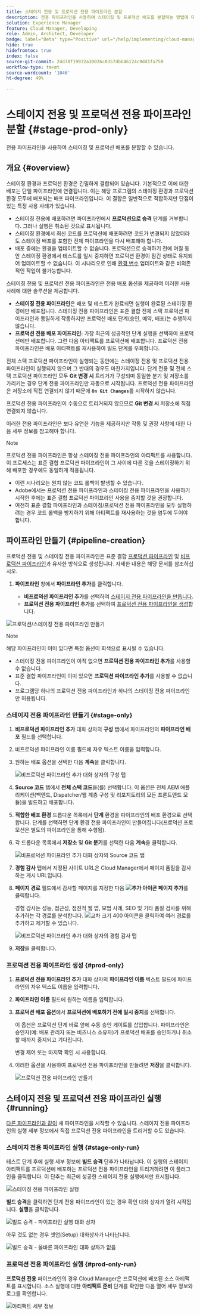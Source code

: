 ```yaml
---
title: 스테이지 전용 및 프로덕션 전용 파이프라인 분할
description: 전용 파이프라인을 사용하여 스테이징 및 프로덕션 배포를 분할하는 방법에 대해 알아보십시오.
solution: Experience Manager
feature: Cloud Manager, Developing
role: Admin, Architect, Developer
badge: label="Beta" type="Positive" url="/help/implementing/cloud-manager/release-notes/current.md#staging-production-only-pipelines"
hide: true
hidefromtoc: true
index: false
source-git-commit: 24d78f19932a30026c0357db646124c9dd1fa759
workflow-type: tm+mt
source-wordcount: '1046'
ht-degree: 49%

---
```


# 스테이지 전용 및 프로덕션 전용 파이프라인 분할 {#stage-prod-only}

전용 파이프라인을 사용하여 스테이징 및 프로덕션 배포를 분할할 수 있습니다.

## 개요 {#overview}

스테이징 환경과 프로덕션 환경은 긴밀하게 결합되어 있습니다. 기본적으로 이에 대한 배포는 단일 파이프라인에 연결됩니다. 이는 해당 프로그램의 스테이징 환경과 프로덕션 환경 모두에 배포되는 배포 파이프라인입니다. 이 결합은 일반적으로 적합하지만 단점이 있는 특정 사용 사례가 있습니다.

* 스테이징 전용에 배포하려면 파이프라인에서 **프로덕션으로 승격** 단계를 거부합니다. 그러나 실행은 취소된 것으로 표시됩니다.
* 스테이징 환경에서 최신 코드를 프로덕션에 배포하려면 코드가 변경되지 않았더라도 스테이징 배포를 포함한 전체 파이프라인을 다시 배포해야 합니다.
* 배포 중에는 환경을 업데이트할 수 없습니다. 프로덕션으로 승격하기 전에 며칠 동안 스테이징 환경에서 테스트를 일시 중지하면 프로덕션 환경이 잠긴 상태로 유지되어 업데이트할 수 없습니다. 이 시나리오로 인해 [환경 변수](/help/implementing/cloud-manager/environment-variables.md) 업데이트와 같은 비의존적인 작업이 불가능합니다.

스테이징 전용 및 프로덕션 전용 파이프라인은 전용 배포 옵션을 제공하여 이러한 사용 사례에 대한 솔루션을 제공합니다.

* **스테이징 전용 파이프라인**&#x200B;은 배포 및 테스트가 완료되면 실행이 완료된 스테이징 환경에만 배포됩니다. 스테이징 전용 파이프라인은 표준 결합 전체 스택 프로덕션 파이프라인과 동일하게 작동하지만 프로덕션 배포 단계(승인, 예약, 배포)는 수행하지 않습니다.
* **프로덕션 전용 배포 파이프라인:** 가장 최근의 성공적인 단계 실행을 선택하여 프로덕션에만 배포합니다. 그런 다음 아티팩트를 프로덕션에 배포합니다. 프로덕션 전용 파이프라인은 배포 아티팩트를 재사용하여 빌드 단계를 우회합니다.

전체 스택 프로덕션 파이프라인이 실행되는 동안에는 스테이징 전용 및 프로덕션 전용 파이프라인이 실행되지 않으며 그 반대의 경우도 마찬가지입니다. 단계 전용 및 전체 스택 프로덕션 파이프라인 모두 **Git 변경 시** 트리거가 구성되며 동일한 분기 및 저장소를 가리키는 경우 단계 전용 파이프라인만 자동으로 시작됩니다. 프로덕션 전용 파이프라인은 저장소에 직접 연결되지 않기 때문에 **`On Git Changes`**&#x200B;를 시작하지 않습니다.

프로덕션 전용 파이프라인이 수동으로 트리거되지 않으므로 **Git 변경 시** 저장소에 직접 연결되지 않습니다.

이러한 전용 파이프라인은 보다 유연한 기능을 제공하지만 작동 및 권장 사항에 대한 다음 세부 정보를 참고해야 합니다.

>[!NOTE]
>
>프로덕션 전용 파이프라인은 항상 스테이징 전용 파이프라인의 아티팩트를 사용합니다. 이 프로세스는 표준 결합 프로덕션 파이프라인이 그 사이에 다른 것을 스테이징하기 위해 배포한 경우에도 동일하게 적용됩니다.
>
>* 이런 시나리오는 원치 않는 코드 롤백이 발생할 수 있습니다.
>* Adobe에서는 프로덕션 전용 파이프라인과 스테이징 전용 파이프라인을 사용하기 시작한 후에는 표준 결합 프로덕션 파이프라인 사용을 중지할 것을 권장합니다.
>* 여전히 표준 결합 파이프라인과 스테이징/프로덕션 전용 파이프라인을 모두 실행하려는 경우 코드 롤백을 방지하기 위해 아티팩트를 재사용하는 것을 염두에 두어야 합니다.

## 파이프라인 만들기 {#pipeline-creation}

프로덕션 전용 및 스테이징 전용 파이프라인은 표준 결합 [프로덕션 파이프라인](/help/implementing/cloud-manager/configuring-pipelines/configuring-production-pipelines.md) 및 [비프로덕션 파이프라인](/help/implementing/cloud-manager/configuring-pipelines/configuring-non-production-pipelines.md)과 유사한 방식으로 생성됩니다. 자세한 내용은 해당 문서를 참조하십시오.

1. **파이프라인** 창에서 **파이프라인 추가**&#x200B;를 클릭합니다.

   * **비프로덕션 파이프라인 추가**&#x200B;를 선택하여 [스테이지 전용 파이프라인을 만듭니다](#stage-only).
   * **프로덕션 전용 파이프라인 추가**&#x200B;를 선택하여 [프로덕션 전용 파이프라인을 생성](#prod-only)합니다.

![프로덕션/스테이징 전용 파이프라인 만들기](/help/implementing/cloud-manager/configuring-pipelines/assets/prod-stage-pipeline.png)

>[!NOTE]
>
>해당 파이프라인이 이미 있다면 특정 옵션이 회색으로 표시될 수 있습니다.
>
>* 스테이징 전용 파이프라인이 아직 없으면 **프로덕션 전용 파이프라인 추가**&#x200B;를 사용할 수 없습니다.
>* 표준 결합 파이프라인이 이미 있으면 **프로덕션 파이프라인 추가**&#x200B;를 사용할 수 없습니다.
>* 프로그램당 하나의 프로덕션 전용 파이프라인과 하나의 스테이징 전용 파이프라인만 허용됩니다.

### 스테이지 전용 파이프라인 만들기 {#stage-only}

1. **비프로덕션 파이프라인 추가** 대화 상자의 **구성** 탭에서 파이프라인의 **파이프라인 배포** 필드를 선택합니다.
1. 비프로덕션 파이프라인 이름 필드에 자유 텍스트 이름을 입력합니다.
1. 원하는 배포 옵션을 선택한 다음 **계속**&#x200B;을 클릭합니다.

   ![비프로덕션 파이프라인 추가 대화 상자의 구성 탭](/help/implementing/cloud-manager/configuring-pipelines/assets/add-non-prod-pipeline-1.png)

1. **Source 코드** 탭에서 **전체 스택 코드**&#x200B;을(를) 선택합니다. 이 옵션은 전체 AEM 애플리케이션(백엔드, Dispatcher/웹 계층 구성 및 리포지토리의 모든 프론트엔드 모듈)을 빌드하고 배포합니다.

1. **적합한 배포 환경** 드롭다운 목록에서 **단계** 환경을 파이프라인의 배포 환경으로 선택합니다. 단계를 선택하면 단계 환경 전용 파이프라인이 만들어집니다(프로덕션 프로모션은 별도의 파이프라인을 통해 수행됨).

1. 각 드롭다운 목록에서 **저장소** 및 **Git 분기**&#x200B;를 선택한 다음 **계속**&#x200B;을 클릭합니다.

   ![비프로덕션 파이프라인 추가 대화 상자의 Source 코드 탭](/help/implementing/cloud-manager/configuring-pipelines/assets/add-non-prod-pipeline-2.png)

1. **경험 감사** 탭에서 지정된 사이트 URL은 Cloud Manager에서 페이지 품질을 감사하는 게시 URL입니다.

1. **페이지 경로** 필드에서 감사할 페이지를 지정한 다음 **![추가 아이콘](https://spectrum.adobe.com/static/icons/workflow_18/Smock_Add_18_N.svg) 페이지 추가**&#x200B;를 클릭합니다.

   경험 감사는 성능, 접근성, 점진적 웹 앱, 모범 사례, SEO 및 기타 품질 검사를 위해 추가하는 각 경로를 분석합니다. ![교차 크기 400 아이콘](https://spectrum.adobe.com/static/icons/ui_18/CrossSize400.svg)을 클릭하여 여러 경로를 추가하고 제거할 수 있습니다.

   ![비프로덕션 파이프라인 추가 대화 상자의 경험 감사 탭](/help/implementing/cloud-manager/configuring-pipelines/assets/add-non-prod-pipeline-3.png)

1. **저장**&#x200B;을 클릭합니다.


### 프로덕션 전용 파이프라인 생성 {#prod-only}

1. **프로덕션 전용 파이프라인 추가** 대화 상자의 **파이프라인 이름** 텍스트 필드에 파이프라인의 자유 텍스트 이름을 입력합니다.
1. **파이프라인 이름** 필드에 원하는 이름을 입력합니다.
1. **프로덕션 배포 옵션**&#x200B;에서 **프로덕션에 배포하기 전에 일시 중지**&#x200B;를 선택합니다.

   이 옵션은 프로덕션 단계 바로 앞에 수동 승인 게이트를 삽입합니다. 파이프라인은 승인자(예: 배포 관리자 또는 비즈니스 소유자)가 프로덕션 배포를 승인하거나 취소할 때까지 중지되고 기다립니다.

   변경 제어 또는 마지막 확인 시 사용합니다.

1. 이러한 옵션을 사용하여 프로덕션 전용 파이프라인을 만들려면 **저장**&#x200B;을 클릭합니다.

   ![프로덕션 전용 파이프라인 만들기](/help/implementing/cloud-manager/configuring-pipelines/assets/add-production-only-pipeline.png)

## 스테이지 전용 및 프로덕션 전용 파이프라인 실행 {#running}

[다른 파이프라인과 같이](/help/implementing/cloud-manager/configuring-pipelines/managing-pipelines.md#running-pipelines) 새 파이프라인을 시작할 수 있습니다. 스테이지 전용 파이프라인의 실행 세부 정보에서 직접 프로덕션 전용 파이프라인을 트리거할 수도 있습니다.

<!-- * Stage-only and prod-only pipelines offer a new [emergency mode](#emergency-mode) to skip testing.
Prod-only pipeline run can be triggered directly from the execution details of a [stage-only pipeline](#stage-only-run).


### Emergency Mode {#emergency-mode}

When starting production-only and staging-online pipelines, you are prompted to confirm the start and how it starts.

* **Normal Mode** is a standard run and includes stage testing steps.
* **Emergency Mode** skips stage testing steps.

![Emergency Mode](/help/assets/configure-pipelines/emergency-mode.png) -->

### 스테이지 전용 파이프라인 실행 {#stage-only-run}

테스트 단계 후에 실행 세부 정보에 **빌드 승격** 단추가 나타납니다. 이 실행의 스테이지 아티팩트를 프로덕션에 배포하는 프로덕션 전용 파이프라인을 트리거하려면 이 플러그인을 클릭합니다. 이 단추는 최근에 성공한 스테이지 전용 실행에서만 표시됩니다.

![스테이징 전용 파이프라인 실행](/help/implementing/cloud-manager/configuring-pipelines/assets/stage-only-pipelines-run.png)

**빌드 승격**&#x200B;을 클릭하면 단계 전용 파이프라인이 있는 경우 확인 대화 상자가 열려 시작됩니다. **실행**&#x200B;을 클릭합니다.

![빌드 승격 - 파이프라인 실행 대화 상자](/help/implementing/cloud-manager/configuring-pipelines/assets/promote-build-run.png)

아무 것도 없는 경우 셋업(Setup) 대화상자가 나타납니다.

![빌드 승격 - 올바른 파이프라인 대화 상자가 없음](/help/implementing/cloud-manager/configuring-pipelines/assets/promote-build-no-valid-pipeline.png)


### 프로덕션 전용 파이프라인 실행 {#prod-only-run}

**프로덕션 전용** 파이프라인의 경우 Cloud Manager은 프로덕션에 배포된 소스 아티팩트를 표시합니다. 소스 실행에 대한 **아티팩트 준비** 단계를 확인한 다음 열어 세부 정보와 로그를 확인합니다.


![아티팩트 세부 정보](/help/implementing/cloud-manager/configuring-pipelines/assets/prod-only-pipelines-run.png)

